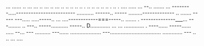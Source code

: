 ... ...... .. ... ... .. ... .. ... .. .. .. .. .. . .. .. .. .. .. . .. . .... 
..... ...
--.. .......
... --------.....------------------------
........... ------.. -----
.........-------------
.. ....... -----
---..... .....-----.. 
... ....------------===-----.. ....... . 
--------------___... ---........ .. ---.. 
-----........... -----.. D............. 
... ... ............. . ----...... -----...... ..... --... ---
.......... ---...... 
.................... 
---................................. 
............. ---
.. 
.. 
... ....     
